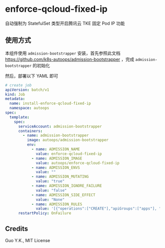 # enforce-qcloud-fixed-ip

自动强制为 StatefulSet 类型开启腾讯云 TKE 固定 Pod IP 功能

## 使用方式

本组件使用 `admission-bootstrapper` 安装，首先参照此文档 https://github.com/k8s-autoops/admission-bootstrapper ，完成 `admission-bootstrapper` 的初始化

然后，部署以下 YAML 即可

```yaml
# create job
apiVersion: batch/v1
kind: Job
metadata:
  name: install-enforce-qcloud-fixed-ip
  namespace: autoops
spec:
  template:
    spec:
      serviceAccount: admission-bootstrapper
      containers:
        - name: admission-bootstrapper
          image: autoops/admission-bootstrapper
          env:
            - name: ADMISSION_NAME
              value: enforce-qcloud-fixed-ip
            - name: ADMISSION_IMAGE
              value: autoops/enforce-qcloud-fixed-ip
            - name: ADMISSION_ENVS
              value: ""
            - name: ADMISSION_MUTATING
              value: "true"
            - name: ADMISSION_IGNORE_FAILURE
              value: "false"
            - name: ADMISSION_SIDE_EFFECT
              value: "None"
            - name: ADMISSION_RULES
              value: '[{"operations":["CREATE"],"apiGroups":["apps"], "apiVersions":["*"], "resources":["statefulsets"]}]'
      restartPolicy: OnFailure
```

## Credits

Guo Y.K., MIT License

